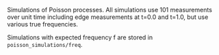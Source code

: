 Simulations of Poisson processes. All simulations use 101 measurements over unit time including edge measurements at t=0.0 and t=1.0, but use various true frequencies.

Simulations with expected frequency f are stored in `poisson_simulations/freq`.
